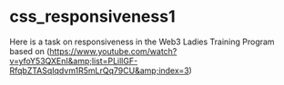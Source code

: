 # css_responsiveness1
Here is a task on responsiveness in the Web3 Ladies Training Program based on (https://www.youtube.com/watch?v=yfoY53QXEnI&amp;list=PLillGF-RfqbZTASqIqdvm1R5mLrQq79CU&amp;index=3)
